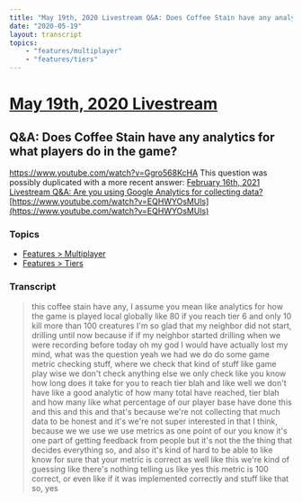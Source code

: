 ```yaml
---
title: "May 19th, 2020 Livestream Q&A: Does Coffee Stain have any analytics for what players do in the game?"
date: "2020-05-19"
layout: transcript
topics:
    - "features/multiplayer"
    - "features/tiers"
---
```

# [May 19th, 2020 Livestream](../2020-05-19.md)
## Q&A: Does Coffee Stain have any analytics for what players do in the game?
https://www.youtube.com/watch?v=Ggro568KcHA
This question was possibly duplicated with a more recent answer: [February 16th, 2021 Livestream Q&A: Are you using Google Analytics for collecting data?](./yt-EQHWYOsMUls.md) [https://www.youtube.com/watch?v=EQHWYOsMUls](https://www.youtube.com/watch?v=EQHWYOsMUls)


### Topics
* [Features > Multiplayer](../topics/features/multiplayer.md)
* [Features > Tiers](../topics/features/tiers.md)

### Transcript

> this coffee stain have any, I assume you mean like analytics for how the game is played local globally like 80 if you reach tier 6 and only 10 kill more than 100 creatures I'm so glad that my neighbor did not start, drilling until now because if if my neighbor started drilling when we were recording before today oh my god I would have actually lost my mind, what was the question yeah we had we do do some game metric checking stuff, where we check that kind of stuff like game play wise we don't check anything else we only check like you know how long does it take for you to reach tier blah and like well we don't have like a good analytic of how many total have reached, tier blah and how many like what percentage of our player base have done this and this and this and that's because we're not collecting that much data to be honest and it's we're not super interested in that I think, because we we use we use metrics as one point of our you know it's one part of getting feedback from people but it's not the the thing that decides everything so, and also it's kind of hard to be able to like know for sure that your metric is correct as well like this we're kind of guessing like there's nothing telling us like yes this metric is 100 correct, or even like if it was implemented correctly and stuff like that so, yes

